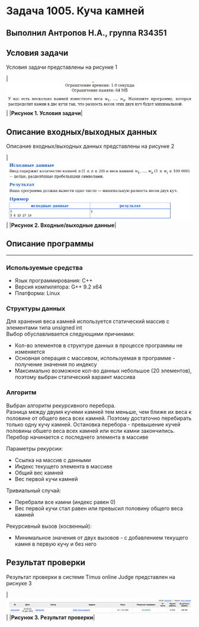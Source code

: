 # Задача 1005. Куча камней
Выполнил Антропов Н.А., группа R34351
---
## Условия задачи

Условия задачи представлены на рисунке 1

|![Условия задачи](./img/Task.png)|
|<b>Рисунок 1. Условия задачи</b>|

## Описание входных/выходных данных

Описание входных/выходных данных представлены на рисунке 2

|![Входные и выходные данные](./img/OutputInput.png)|
|<b>Рисунок 2. Входные/выходные данные</b>|

## Описание программы
---
### Используемые средства

* Язык программирования: C++
* Версия компилятора: G++ 9.2 x64
* Платформа: Linux

### Структуры данных

Для хранения веса камней используется статический массив с элементами типа unsigned int<br>
Выбор обуславливается следующими причинами:
* Кол-во элементов в структуре данных в процессе программы не изменяется
* Основная операция с массивом, используемая в программе - получение значения по индексу
* Максимально возможное кол-во данных небольшое (20 элементов), поэтому выбран статический вараинт массива

### Алгоритм

Выбран алгоритм рекурсивного перебора.<br>
Разница между двумя кучями камней тем меньше, чем ближе их веса к половине от общего веса всех камней. Поэтому достаточно перебирать только одну кучу камней. Остановка перебора - превышение кучей половины обшего веса всех камней или если камни закончились. Перебор начинается с последнего элемента в массиве

Параметры рекурсии:
- Ссылка на массив с данными
- Индекс текущего элемента в массиве
- Общий вес камней
- Вес первой кучи камней

Тривиальный случай:
- Перебрали все камни (индекс равен 0)
- Вес первой кучи стал равен или превысил половину общего веса камней

Рекурсивный вызов (косвенный):
- Минимальное значения от двух вызовов - с добавлением текущего камня в первую кучу и без него

## Результат проверки

Результат проверки в системе Timus online Judge представлен на риснуке 3

|![Результат проверки](./img/Result.png)|
|<b>Рисунок 3. Результат проверки</b>|
